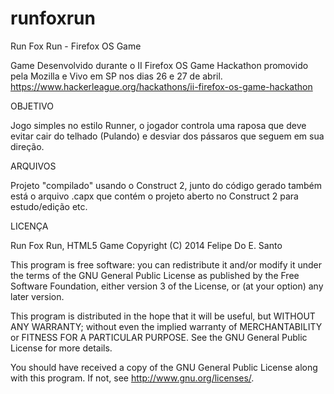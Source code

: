 runfoxrun
=========

Run Fox Run - Firefox OS Game

Game Desenvolvido durante o II Firefox OS Game Hackathon promovido pela Mozilla e Vivo em SP nos dias 26 e 27 de abril.
https://www.hackerleague.org/hackathons/ii-firefox-os-game-hackathon

OBJETIVO

Jogo simples no estilo Runner, o jogador controla uma raposa que deve evitar cair do telhado (Pulando) e desviar dos pássaros que seguem em sua direção.

ARQUIVOS

Projeto "compilado" usando o Construct 2, junto do código gerado também está o arquivo .capx que contém o projeto aberto no Construct 2 para estudo/edição etc.


LICENÇA

Run Fox Run, HTML5 Game
Copyright (C) 2014  Felipe Do E. Santo

This program is free software: you can redistribute it and/or modify
it under the terms of the GNU General Public License as published by
the Free Software Foundation, either version 3 of the License, or
(at your option) any later version.

This program is distributed in the hope that it will be useful,
but WITHOUT ANY WARRANTY; without even the implied warranty of
MERCHANTABILITY or FITNESS FOR A PARTICULAR PURPOSE.  See the
GNU General Public License for more details.

You should have received a copy of the GNU General Public License
along with this program.  If not, see <http://www.gnu.org/licenses/>.
